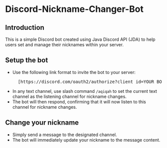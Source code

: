 # Discord-Nickname-Changer-Bot

## Introduction
This is a simple Discord bot created using Java Discord API (JDA) to help users set and manage their nicknames within your server.

## Setup the bot
* Use the following link format to invite the bot to your server:
  <pre>
    [https://discord.com/oauth2/authorize?client_id=YOUR_BOT_CLIENT_ID&scope=bot&permissions=YOUR_PERMISSIONS](https://discord.com/oauth2/authorize?client_id=1244302292560384110)
  </pre>
* In any text channel, use slash command `/aqiqah` to set the current text channel as the listening channel for nickname changes.
* The bot will then respond, confirming that it will now listen to this channel for nickname changes.

## Change your nickname
* Simply send a message to the designated channel.
* The bot will immediately update your nickname to the message content.
